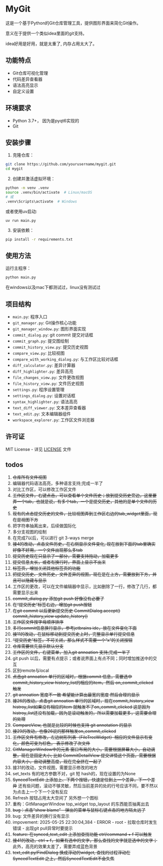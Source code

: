 # MyGit

这是一个基于Python的Git仓库管理工具，提供图形界面来简化Git操作。

意义在于提供一个类似idea里面的git支持。

idea好用是好用，就是太重了, 内存占用太大了。

## 功能特点

- Git仓库可视化管理
- 代码差异查看器
- 语法高亮显示
- 自定义设置

## 环境要求

- Python 3.7+， 因为是pyqt6实现的
- Git

## 安装步骤

1. 克隆仓库：
```bash
git clone https://github.com/yourusername/mygit.git
cd mygit
```

2. 创建并激活虚拟环境：
```bash
python -m venv .venv
source .venv/bin/activate  # Linux/macOS
# 或
.venv\Scripts\activate  # Windows
```

或者使用uv启动:

    uv run main.py

3. 安装依赖：
```bash
pip install -r requirements.txt
```

## 使用方法

运行主程序：
```bash
python main.py
```

在windows以及mac下都测试过，linux没有测试过

## 项目结构

- `main.py`: 程序入口
- `git_manager.py`: Git操作核心功能
- `git_manager_window.py`: 图形界面实现
- `commit_dialog.py`: git commit 提交对话框
- `commit_graph.py`: 提交图绘制
- `commit_history_view.py`: 提交历史视图
- `compare_view.py`: 比较视图
- `compare_with_working_dialog.py`: 与工作区比较对话框
- `diff_calculator.py`: 差异计算器
- `diff_highlighter.py`: 差异高亮
- `file_changes_view.py`: 文件更改视图
- `file_history_view.py`: 文件历史视图
- `settings.py`: 程序设置管理
- `settings_dialog.py`: 设置对话框
- `syntax_highlighter.py`: 语法高亮
- `text_diff_viewer.py`: 文本差异查看器
- `text_edit.py`: 文本编辑器组件
- `workspace_explorer.py`: 工作区文件浏览器

## 许可证

MIT License - 详见 [LICENSE](LICENSE) 文件

## todos

1. ~~仓库所有文件视图~~
2. 编辑器代码语法高亮，多种语言支持;完成一半了
3. 对比工作区，可以修改工作区文件
4. ~~工作区文件，右键点击，可以查看单个文件历史；放到提交历史旁边，这里要弄一个tab，也就是说，有多个tab，一个是提交历史，其他的是单个文件的历史~~
5. ~~现有的点击提交历史的文件，比较视图弄到工作区右边的tab_widget里面，现在是视图下方~~
6. 把字符串抽离出来，后续做国际化
7. 多分支视图的绘制
8. 在完成7以后，可以进行 git 3-ways merge
9. ~~接4的改动，点击文件历史，在右侧显示文件变化, 现在放到下面的tab里确实好像不好用，一个文件出现那么多tab~~
10. ~~提交历史现在只显示了一部分，需要支持拖动，加载更多~~
11. ~~提交信息太长，或者有换行时，界面上显示不出来~~
12. ~~标签页，增加关闭其他标签页的功能~~
13. ~~把提交历史、文件历史，文件差异的视图，现在是在上方，需要放到下方，并且可以隐藏与显示~~
14. 工作区的更改，可以在文件编辑器中显示，比如删除了一行，修改了几行，都需要显示出来
15. ~~commit_dialog.py 添加git push 好像没有必要了~~
16. ~~在“提交历史”标签右边，增加git push按钮~~
17. ~~在git commit 以后更新提交历史 CommitDialog.accept() commit_history_view update_history()~~
18. ~~工作区文件按字母顺序排序~~
19. ~~多行commit信息换行显示，参考jetbrains ide，放在文件变化下面~~
20. ~~接11的改动，在鼠标移动到提交历史上时，完整显示单行提交信息~~
21. ~~“提交历史”标签，不可关闭，那么样式不需要一个“x“的关闭按钮~~
22. ~~仓库需要优先显示默认分支~~
23. ~~工作区的文件，右键菜单，加入git annoation 支持;完成一半了~~
24. git push 以后，需要有点提示；或者说界面上有点不同；同时增加推送中的交互
25. 区别remote与local
26. ~~点击git annoation 单行的区域时，根据commit 信息，需要选中commit_history_view history_list的相应的item，然后 on_commit_clicked 触发~~
27. ~~git annoation 宽度不一致 希望能计算出最宽的宽度 然后合理的显示~~
28. ~~接26的改动，点击git annoation 单行的区域时，现在commit_history_view histroy_list如果没有相应的item 就触发不了on_commit_clicked 这是因为histroy_list还没有加载，因为是滚动触发的，所以需要加载更多，这需要合理的处理~~
29. ~~CompareView, 也就是比较的时候也支持 git annotation 的显示~~
30. ~~接29的改动，也像26说的那样触发on_commit_clicked~~
31. ~~工作区文件有修改，左边树形列表（FileTreeWidget）相应的文件显示有变化，颜色可变为棕色， 表示修改了次文件~~
32. ~~GitManagerWindow中的元素 窗口布局的大小，需要根据屏幕大小，自动调整，现在是固定大小; 比如 CommitDetailView 提交详情这个页面，需要根据内容大小，自动调整高度，现在完全挤在一起了~~
33. 接31的改动，文件视图，需要显示修改的地方
34. set_texts 有的地方参数不对，git 短 hash的，现在设置的为None
35. ~~SyncedTextEdit 上添加上、下两个按钮，快速定位到上一个差异，下一个差异~~ 还有些问题，滚动不够灵敏，然后当前差异的处的行号应该不同，要不然以为点击上一个下一个没有反应
36. Refresh 按钮占用太大空间了 另外想一个图标
37. 重构：GitManagerWindow top_widget top_layout 的东西能否抽离出去
38. ~~bug：点击“show blame” - 弹出的菜单与鼠标右键点击的地方隔太远了~~
39. bug: 文件差异的换行没有显示
40. impovement: 2025-05-25 22:30:04,384 - ERROR - root - 拉取仓库时发生错误 -  出现git pull异常时要提示
41. ~~feature: 在synced_text_edit 上添加查找功能 ctrl/command + f 可以触发~~
42. ~~接41的改动，ctrl + f，如果有选中的文字，那么查找的文字就是选中的文字；~~ 此外，高亮的效果太差了，需要弄成蓝色背景
43. ~~text_edit.py/FindDialog 换成浮动的widget, 查找的过程浮动在 SyncedTextEdit 之上，然后SyncedTextEdit不会失焦~~
